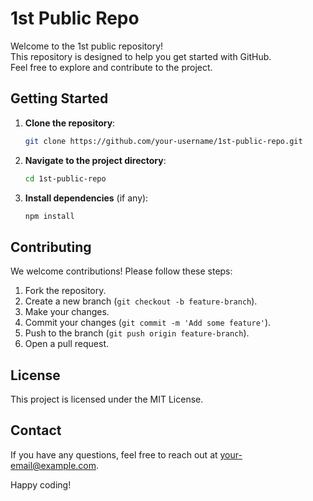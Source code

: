 # 1st Public Repo

Welcome to the 1st public repository!<br>
This repository is designed to help you get started with GitHub.<br>
Feel free to explore and contribute to the project.<br>

## Getting Started

1. **Clone the repository**:
    ```bash
    git clone https://github.com/your-username/1st-public-repo.git
    ```
2. **Navigate to the project directory**:
    ```bash
    cd 1st-public-repo
    ```
3. **Install dependencies** (if any):
    ```bash
    npm install
    ```

## Contributing

We welcome contributions! Please follow these steps:

1. Fork the repository.
2. Create a new branch (`git checkout -b feature-branch`).
3. Make your changes.
4. Commit your changes (`git commit -m 'Add some feature'`).
5. Push to the branch (`git push origin feature-branch`).
6. Open a pull request.

## License

This project is licensed under the MIT License.

## Contact

If you have any questions, feel free to reach out at [your-email@example.com](mailto:your-email@example.com).

Happy coding!<br>
